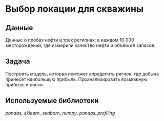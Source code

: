 # Выбор локации для скважины

## Данные

Данные о пробах нефти в трёх регионах: в каждом 10 000 месторождений, где измерили качество нефти и объём её запасов. 

## Задача

Построить модель, которая поможет определить регион, где добыча принесёт наибольшую прибыль. Проанализировать возможную прибыль и риски.

## Используемые библиотеки
 
 *pandas*, *sklearn*, *seaborn*, *numpy*, *pandas_profiling*
